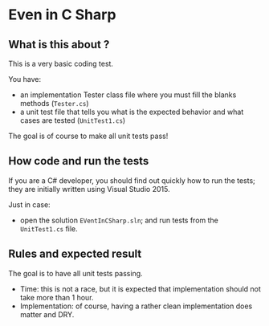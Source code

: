 # Even in C Sharp

## What is this about ?

This is a very basic coding test.

You have:

- an implementation Tester class file where you must fill the blanks methods (`Tester.cs`)
- a unit test file that tells you what is the expected behavior and what cases are tested (`UnitTest1.cs`)

The goal is of course to make all unit tests pass!

## How code and run the tests

If you are a C# developer, you should find out quickly how to run the tests; they are initially written using Visual Studio 2015.

Just in case:

- open the solution `EVentInCSharp.sln`; and run tests from the `UnitTest1.cs` file.

## Rules and expected result

The goal is to have all unit tests passing.

- Time: this is not a race, but it is expected that implementation should not take more than 1 hour.
- Implementation: of course, having a rather clean implementation does matter and DRY.
